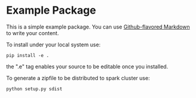 # Example Package

This is a simple example package. You can use
[Github-flavored Markdown](https://guides.github.com/features/mastering-markdown/)
to write your content.

To install under your local system use: 

```
pip install -e .
```

the ".e" tag enables your source to be editable once you installed.

To generate a zipfile to be distributed to spark cluster use:

```
python setup.py sdist
```
